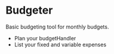 # Budgeter

Basic budgeting tool for monthly budgets.

- Plan your budgetHandler
- List your fixed and variable expenses
